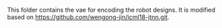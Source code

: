 This folder contains the vae for encoding the robot designs.
It is modified based on https://github.com/wengong-jin/icml18-jtnn.git.